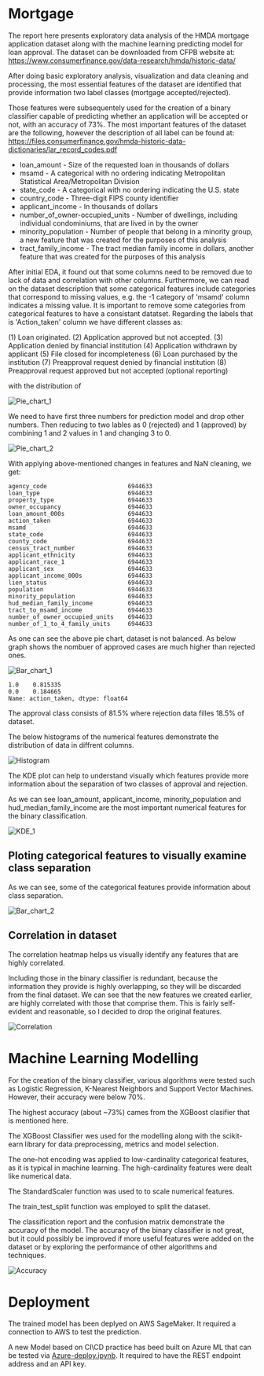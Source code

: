 # Mortgage
The report here presents exploratory data analysis of the HMDA mortgage application dataset along with the machine learning predicting model for loan approval. The dataset can be downloaded from CFPB website at: https://www.consumerfinance.gov/data-research/hmda/historic-data/

After doing basic exploratory analysis, visualization and data cleaning and processing, the most essential features of the dataset are identified that provide information two label classes (mortgage accepted/rejected).

Those features were subsequentely used for the creation of a binary classifier capable of predicting whether an application will be accepted or not, with an accuracy of 73%. The most important features of the dataset are the following, however the description of all label can be found at: https://files.consumerfinance.gov/hmda-historic-data-dictionaries/lar_record_codes.pdf

- loan_amount - Size of the requested loan in thousands of dollars
- msamd - A categorical with no ordering indicating Metropolitan Statistical Area/Metropolitan Division
- state_code - A categorical with no ordering indicating the U.S. state
- country_code - Three-digit FIPS county identifier
- applicant_income - In thousands of dollars
- number_of_owner-occupied_units - Number of dwellings, including individual condominiums, that are lived in by the owner
- minority_population - Number of people that belong in a minority group, a new feature that was created for the purposes of this analysis
- tract_family_income - The tract median family income in dollars, another feature that was created for the purposes of this analysis

After initial EDA, it found out that some columns need to be removed due to lack of data and correlation with other columns. Furthermore, we can read on the dataset description that some categorical features include categories that correspond to missing values, e.g. the -1 category of 'msamd' column indicates a missing value. It is important to remove some categories from categorical features to have a consistant datatset.
Regarding the labels that is 'Action_taken' column we have different classes as:

 (1) Loan originated.
 (2) Application approved but not accepted.
 (3) Application denied by financial institution
 (4) Application withdrawn by applicant
 (5) File closed for incompleteness
 (6) Loan purchased by the institution
 (7) Preapproval request denied by financial institution
 (8) Preapproval request approved but not accepted (optional reporting)

with the distribution of

![Pie_chart_1](https://github.com/alilajevardi/Mortgage/blob/main/artifacts/Pie_01.png)



We need to have first three numbers for prediction model and drop other numbers. Then reducing to two lables as 0 (rejected) and 1 (approved) by combining 1 and 2 values in 1 and changing 3 to 0.

![Pie_chart_2](https://github.com/alilajevardi/Mortgage/blob/main/artifacts/Pie_02.png)

With applying above-mentioned changes in features and NaN cleaning, we get:

```text
agency_code                       6944633
loan_type                         6944633
property_type                     6944633
owner_occupancy                   6944633
loan_amount_000s                  6944633
action_taken                      6944633
msamd                             6944633
state_code                        6944633
county_code                       6944633
census_tract_number               6944633
applicant_ethnicity               6944633
applicant_race_1                  6944633
applicant_sex                     6944633
applicant_income_000s             6944633
lien_status                       6944633
population                        6944633
minority_population               6944633
hud_median_family_income          6944633
tract_to_msamd_income             6944633
number_of_owner_occupied_units    6944633
number_of_1_to_4_family_units     6944633

```


As one can see the above pie chart, dataset is not balanced. As below graph shows the nombuer of approved cases are much higher than rejected ones.

![Bar_chart_1](https://github.com/alilajevardi/Mortgage/blob/main/artifacts/Barchart_labels.png)


```text
1.0    0.815335
0.0    0.184665
Name: action_taken, dtype: float64
```

The approval class consists of 81.5% where rejection data filles 18.5% of dataset.

The below histograms of the numerical features demonstrate the distribution of data in diffrent columns.

![Histogram](https://github.com/alilajevardi/Mortgage/blob/main/artifacts/Histogram.png)


The KDE plot can help to understand visually which features provide more information about the separation of two classes of approval and rejection.

As we can see loan_amount, applicant_income, minority_population and hud_median_family_income are the most important numerical features for the binary classification.

![KDE_1](https://github.com/alilajevardi/Mortgage/blob/main/artifacts/KDE_1.png)


## Ploting categorical features to visually examine class separation

As we can see, some of the categorical features provide information about class separation.

![Bar_chart_2](https://github.com/alilajevardi/Mortgage/blob/main/artifacts/Barchart_cat.png)



## Correlation in dataset

The correlation heatmap helps us visually identify any features that are highly correlated.

Including those in the binary classifier is redundant, because the information they provide is highly overlapping, so they will be discarded from the final dataset. We can see that the new features we created earlier, are highly correlated with those that comprise them. This is fairly self-evident and reasonable, so I decided to drop the original features.

![Correlation](https://github.com/alilajevardi/Mortgage/blob/main/artifacts/Corr.png)


# Machine Learning Modelling

For the creation of the binary classifier, various algorithms were tested such as Logistic Regression, K-Nearest Neighbors and Support Vector Machines. However, their accuracy were below 70%.

The highest accuracy (about ~73%) cames from the XGBoost clasifier that is mentioned here.

The XGBoost Classifier wes used for the modelling along with the scikit-earn library for data preprocessing, metrics and model selection.

The one-hot encoding was applied to low-cardinality categorical features, as it is typical in machine learning. The high-cardinality features were dealt like numerical data.

The StandardScaler function was used to to scale numerical features.

The train_test_split function was employed to split the dataset.


The classification report and the confusion matrix demonstrate the accuracy of the model. The accuracy of the binary classifier is not great, but it could possibly be improved if more useful features were added on the dataset or by exploring the performance of other algorithms and techniques.

![Accuracy](https://github.com/alilajevardi/Mortgage/blob/main/artifacts/ConfusionMatrix.png)

# Deployment
The trained model has been deplyed on AWS SageMaker. It required a connection to AWS to test the prediction.

A new Model based on CI\CD practice has beed built on Azure ML that can be tested via [Azure-deploy.ipynb](https://github.com/alilajevardi/Mortgage/blob/main/Azure_Deploy.ipynb). It required to have the REST endpoint address and an API key.
